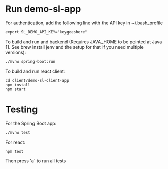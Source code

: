 # Run demo-sl-app

For authentication, add the following line with the API key in ~/.bash_profile
```
export SL_DEMO_API_KEY="keygoeshere"
```

To build and run and backend (Requires JAVA_HOME to be pointed at Java 11. See brew install jenv and the setup for that if you need multiple versions):
```
./mvnw spring-boot:run
```

To build and run react client:
```
cd client/demo-sl-client-app
npm install
npm start
```


# Testing
For the Spring Boot app:
```
./mvnw test
```

For react:
```
npm test
```
Then press 'a' to run all tests
